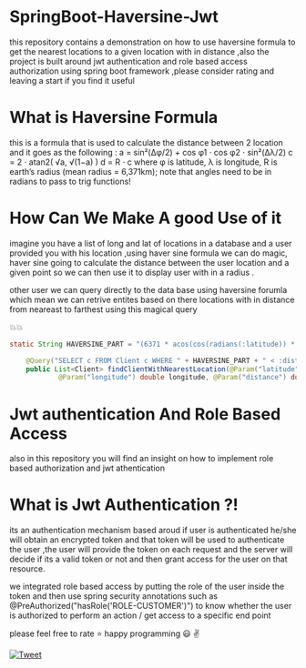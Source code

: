 # SpringBoot-Haversine-Jwt
this repository contains a demonstration on how to use haversine formula to get the nearest locations to a given location with in distance ,also the project is built around jwt authentication and role based access authorization using spring boot framework ,please consider rating and leaving a start if you find it useful

# What is Haversine Formula
this is a formula that is used to calculate the distance between 2 location and it goes as the following :
a = sin²(Δφ/2) + cos φ1 ⋅ cos φ2 ⋅ sin²(Δλ/2)
c = 2 ⋅ atan2( √a, √(1−a) )
d = R ⋅ c
where	φ is latitude, λ is longitude, R is earth’s radius (mean radius = 6,371km);
note that angles need to be in radians to pass to trig functions!

# How Can We Make A good Use of it 
imagine you have a list of long and lat of locations in a database and a user provided you with his location ,using haver sine formula we can do magic, haver sine going to calculate the distance between the user location and a given point so we can then use it to display user with in a radius .

other user we can query directly to the data base using haversine forumla which mean we can retrive entites based on there locations with in distance from neareast to farthest using this magical query 

:boom::boom:
```java 
static String HAVERSINE_PART = "(6371 * acos(cos(radians(:latitude)) * cos(radians(c.latitude)) * cos(radians(c.longitude) - radians(:longitude)) + sin(radians(:latitude)) * sin(radians(c.latitude))))";

	@Query("SELECT c FROM Client c WHERE " + HAVERSINE_PART + " < :distance ORDER BY " + HAVERSINE_PART + " DESC")
	public List<Client> findClientWithNearestLocation(@Param("latitude") double latitude,
			@Param("longitude") double longitude, @Param("distance") double distance);
  ````
  # Jwt authentication And Role Based Access 
  also in this repository you will find an insight on how to implement role based authorization and jwt athentication 
  
  # What is Jwt Authentication ?! 
  
its an authentication mechanism based aroud if user is authenticated he/she will obtain an encrypted token and that token will be used to authenticate the user ,the user will provide the token on each request and the server will decide if its a valid token or not and then grant access for the user on that resource.

we integrated role based access by putting the role of the user inside the token and then use spring security annotations such as @PreAuthorized("hasRole('ROLE-CUSTOMER')") to know whether the user is authorized to perform an action / get access to a specific end point 

please feel free to rate :star:  happy programming :smiley: :v: 

 [![Tweet](https://img.shields.io/twitter/url/http/shields.io.svg?style=social)](https://twitter.com/intent/tweet)


